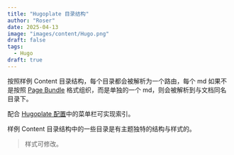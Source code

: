 ```yaml
---
title: "Hugoplate 目录结构"
author: "Roser"
date: 2025-04-13
image: "images/content/Hugo.png"
draft: false
tags:
  - Hugo
draft: true
---
```

按照样例 Content 目录结构，每个目录都会被解析为一个路由，每个 md 如果不是按照 [Page Bundle](../Page-Bundle) 格式组织，而是单独的一个 md，则会被解析到与文档同名目录下。

配合 [Hugoplate 配置](../Hugoplate-配置)中的菜单栏可实现索引。

样例 Content 目录结构中的一些目录是有主题独特的结构与样式的。

> 样式可修改。